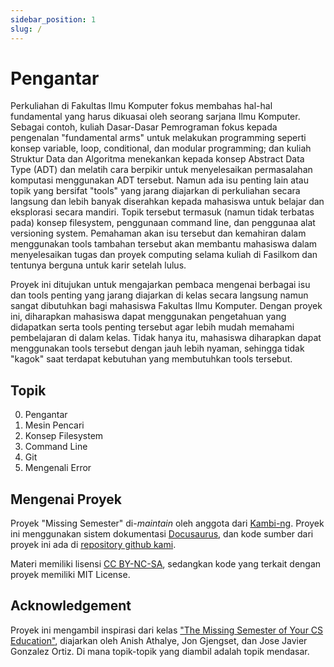 ```yaml
---
sidebar_position: 1
slug: /
---
```


# Pengantar

Perkuliahan di Fakultas Ilmu Komputer fokus membahas hal-hal fundamental
yang harus dikuasai oleh seorang sarjana Ilmu Komputer. Sebagai contoh,
kuliah Dasar-Dasar Pemrograman fokus kepada pengenalan "fundamental
arms" untuk melakukan programming seperti konsep variable, loop,
conditional, dan modular programming; dan kuliah Struktur Data dan
Algoritma menekankan kepada konsep Abstract Data Type (ADT) dan melatih
cara berpikir untuk menyelesaikan permasalahan komputasi menggunakan ADT
tersebut. Namun ada isu penting lain atau topik yang bersifat "tools"
yang jarang diajarkan di perkuliahan secara langsung dan lebih banyak
diserahkan kepada mahasiswa untuk belajar dan eksplorasi secara mandiri.
Topik tersebut termasuk (namun tidak terbatas pada) konsep filesystem,
penggunaan command line, dan penggunaa alat versioning system. Pemahaman
akan isu tersebut dan kemahiran dalam menggunakan tools tambahan
tersebut akan membantu mahasiswa dalam menyelesaikan tugas dan proyek
computing selama kuliah di Fasilkom dan tentunya berguna untuk karir
setelah lulus.

Proyek ini ditujukan untuk mengajarkan pembaca mengenai berbagai isu dan
tools penting yang jarang diajarkan di kelas secara langsung namun
sangat dibutuhkan bagi mahasiswa Fakultas Ilmu Komputer. Dengan proyek
ini, diharapkan mahasiswa dapat menggunakan pengetahuan yang didapatkan
serta tools penting tersebut agar lebih mudah memahami pembelajaran di
dalam kelas. Tidak hanya itu, mahasiswa diharapkan dapat menggunakan
tools tersebut dengan jauh lebih nyaman, sehingga tidak "kagok" saat
terdapat kebutuhan yang membutuhkan tools tersebut.

## Topik

0. Pengantar
1. Mesin Pencari
2. Konsep Filesystem
3. Command Line
4. Git
5. Mengenali Error

## Mengenai Proyek

Proyek "Missing Semester" di-_maintain_ oleh anggota dari [Kambi-ng](https://github.com/kambi-ng). Proyek ini menggunakan
sistem dokumentasi [Docusaurus](https://docusaurus.io), dan kode sumber dari proyek ini ada di
[repository github kami](https://github.com/kambi-ng/missing-semester).

Materi memiliki lisensi [CC BY-NC-SA](http://creativecommons.org/licenses/by-nc-sa/4.0/), sedangkan kode yang terkait
dengan proyek memiliki MIT License.

## Acknowledgement

Proyek ini mengambil inspirasi dari kelas ["The Missing Semester of Your CS Education"](https://missing.csail.mit.edu/),
diajarkan oleh Anish Athalye, Jon Gjengset, dan Jose Javier Gonzalez Ortiz. Di mana topik-topik yang diambil adalah topik
mendasar.
